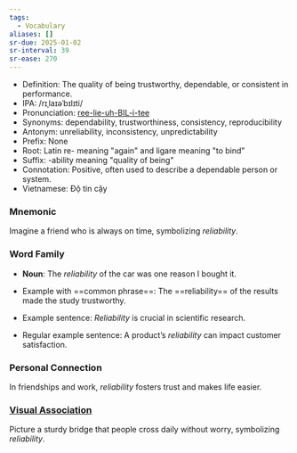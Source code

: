 ```yaml
---
tags:
  - Vocabulary
aliases: []
sr-due: 2025-01-02
sr-interval: 39
sr-ease: 270
---
```

- Definition: The quality of being trustworthy, dependable, or consistent in performance.
- IPA: /rɪˌlaɪəˈbɪlɪti/
- Pronunciation: [ree-lie-uh-BIL-i-tee](https://www.google.com/search?q=how+to+pronounce+reliability)
- Synonyms: dependability, trustworthiness, consistency, reproducibility
- Antonym: unreliability, inconsistency, unpredictability
- Prefix: None
- Root: Latin re- meaning "again" and ligare meaning "to bind"
- Suffix: -ability meaning "quality of being"
- Connotation: Positive, often used to describe a dependable person or system.
- Vietnamese: Độ tin cậy

### Mnemonic

Imagine a friend who is always on time, symbolizing *reliability*.

### Word Family

- **Noun**: The *reliability* of the car was one reason I bought it.
  
- Example with ==common phrase==: The ==reliability== of the results made the study trustworthy.
- Example sentence: *Reliability* is crucial in scientific research.
- Regular example sentence: A product’s *reliability* can impact customer satisfaction.

### Personal Connection

In friendships and work, *reliability* fosters trust and makes life easier.

### [Visual Association](https://www.google.com/search?tbm=isch&q=reliability)

Picture a sturdy bridge that people cross daily without worry, symbolizing *reliability*.
